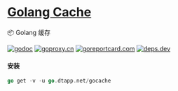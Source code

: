 <h1>
<a href="https://www.dtapp.net/">Golang Cache</a>
</h1>

📦 Golang 缓存

[comment]: <> (go)
[![godoc](https://pkg.go.dev/badge/go.dtapp.net/gocache?status.svg)](https://pkg.go.dev/go.dtapp.net/gocache)
[![goproxy.cn](https://goproxy.cn/stats/go.dtapp.net/gocache/badges/download-count.svg)](https://goproxy.cn/stats/go.dtapp.net/gocache)
[![goreportcard.com](https://goreportcard.com/badge/go.dtapp.net/gocache)](https://goreportcard.com/report/go.dtapp.net/gocache)
[![deps.dev](https://img.shields.io/badge/deps-go-red.svg)](hhttps://deps.dev/go/go.dtapp.net%2Fgocache)

#### 安装

```go
go get -v -u go.dtapp.net/gocache
```
